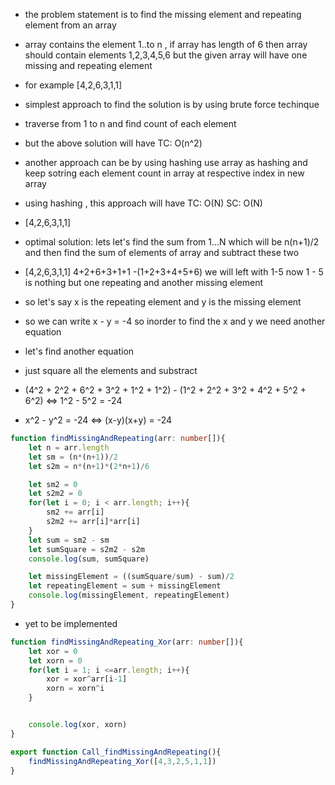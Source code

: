 - the problem statement is to find the missing element and repeating element from an array 
- array contains the element 1..to n , if array has length of 6 then array should contain elements 1,2,3,4,5,6 but the given array will have one missing and repeating element
- for example [4,2,6,3,1,1]
- simplest approach to find the solution is by using brute force techinque
- traverse from 1 to n and find count of each element 
- but the above solution will have TC: O(n^2)
- another approach can be by using hashing use array as hashing and keep sotring each element count in array at respective index in new array
- using hashing , this approach will have TC: O(N) SC: O(N)

- [4,2,6,3,1,1]
- optimal solution: lets let's find the sum from 1...N which will be n(n+1)/2 and then find the sum of elements of array and subtract these two
- [4,2,6,3,1,1]  4+2+6+3+1+1 -(1+2+3+4+5+6) we will left with 1-5 now 1 - 5 is nothing but one repeating and another missing element
- so let's say x is the repeating element and y is the missing element 
- so we can write x - y = -4 so inorder to find the x and y we need another equation
- let's find another equation 
- just square all the elements and substract
- (4^2 + 2^2 + 6^2 + 3^2 + 1^2 + 1^2) - (1^2 + 2^2 + 3^2 + 4^2 + 5^2 + 6^2) <=> 1^2 - 5^2 = -24
- x^2 - y^2 = -24 <=> (x-y)(x+y) = -24
```ts
function findMissingAndRepeating(arr: number[]){
    let n = arr.length
    let sm = (n*(n+1))/2
    let s2m = n*(n+1)*(2*n+1)/6

    let sm2 = 0
    let s2m2 = 0
    for(let i = 0; i < arr.length; i++){
        sm2 += arr[i]
        s2m2 += arr[i]*arr[i]
    }
    let sum = sm2 - sm
    let sumSquare = s2m2 - s2m
    console.log(sum, sumSquare)

    let missingElement = ((sumSquare/sum) - sum)/2
    let repeatingElement = sum + missingElement
    console.log(missingElement, repeatingElement)
}
```
- yet to be implemented
```ts
function findMissingAndRepeating_Xor(arr: number[]){
    let xor = 0
    let xorn = 0
    for(let i = 1; i <=arr.length; i++){
        xor = xor^arr[i-1]
        xorn = xorn^i
    }


    console.log(xor, xorn)
}

export function Call_findMissingAndRepeating(){
    findMissingAndRepeating_Xor([4,3,2,5,1,1])
}
```
